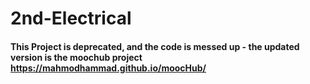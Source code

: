 # 2nd-Electrical
#### This Project is deprecated, and the code is messed up - the updated version is the moochub project https://mahmodhammad.github.io/moocHub/


